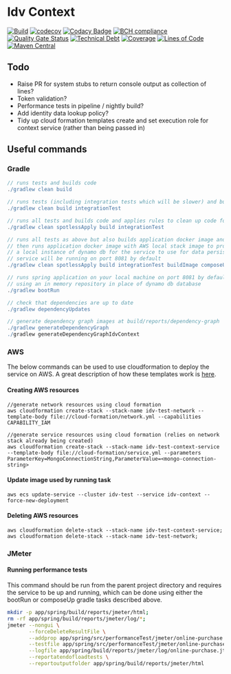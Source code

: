 # Idv Context

[![Build](https://github.com/michaelruocco/idv-context/workflows/pipeline/badge.svg)](https://github.com/michaelruocco/idv-context/actions)
[![codecov](https://codecov.io/gh/michaelruocco/idv-context/branch/master/graph/badge.svg)](https://codecov.io/gh/michaelruocco/idv-context)
[![Codacy Badge](https://app.codacy.com/project/badge/Grade/40d05ca3aa5347859953cd583225eee7)](https://www.codacy.com/gh/michaelruocco/idv-context/dashboard?utm_source=github.com&amp;utm_medium=referral&amp;utm_content=michaelruocco/idv-context&amp;utm_campaign=Badge_Grade)
[![BCH compliance](https://bettercodehub.com/edge/badge/michaelruocco/idv-context?branch=master)](https://bettercodehub.com/)
[![Quality Gate Status](https://sonarcloud.io/api/project_badges/measure?project=michaelruocco_idv-context&metric=alert_status)](https://sonarcloud.io/dashboard?id=michaelruocco_idv-context)
[![Technical Debt](https://sonarcloud.io/api/project_badges/measure?project=michaelruocco_idv-context&metric=sqale_index)](https://sonarcloud.io/dashboard?id=michaelruocco_idv-context)
[![Coverage](https://sonarcloud.io/api/project_badges/measure?project=michaelruocco_idv-context&metric=coverage)](https://sonarcloud.io/dashboard?id=michaelruocco_idv-context)
[![Lines of Code](https://sonarcloud.io/api/project_badges/measure?project=michaelruocco_idv-context&metric=ncloc)](https://sonarcloud.io/dashboard?id=michaelruocco_idv-context)
[![Maven Central](https://img.shields.io/maven-central/v/com.github.michaelruocco.idv/idv-context-spring-app.svg?label=Maven%20Central)](https://search.maven.org/search?q=g:%22com.github.michaelruocco.idv%22%20AND%20a:%22idv-context-spring-app%22)

## Todo

*   Raise PR for system stubs to return console output as collection of lines?
*   Token validation?
*   Performance tests in pipeline / nightly build?
*   Add identity data lookup policy?
*   Tidy up cloud formation templates create and set execution role for context service (rather than being passed in)

## Useful commands

### Gradle

```gradle
// runs tests and builds code
./gradlew clean build
```

```gradle
// runs tests (including integration tests which will be slower) and builds code
./gradlew clean build integrationTest
```

```gradle
// runs all tests and builds code and applies rules to clean up code formatting etc
./gradlew clean spotlessApply build integrationTest
```

```gradle
// runs all tests as above but also builds application docker image and
// then runs application docker image with AWS local stack image to provide
// a local instance of dynamo db for the service to use for data persistence
// service will be running on port 8081 by default
./gradlew clean spotlessApply build integrationTest buildImage composeUp
```

```gradle
// runs spring application on your local machine on port 8081 by default
// using an in memory repository in place of dynamo db database
./gradlew bootRun
```

```gradle
// check that dependencies are up to date
./gradlew dependencyUpdates
```

```gradle
// generate dependency graph images at build/reports/dependency-graph
./gradlew generateDependencyGraph
./gradlew generateDependencyGraphIdvContext
```

### AWS

The below commands can be used to use cloudformation to deploy the service on AWS.
A great description of how these templates work is [here](https://reflectoring.io/aws-cloudformation-deploy-docker-image/).

#### Creating AWS resources

```aws
//generate network resources using cloud formation
aws cloudformation create-stack --stack-name idv-test-network --template-body file://cloud-formation/network.yml --capabilities CAPABILITY_IAM
```

```aws
//generate service resources using cloud formation (relies on network stack already being created)
aws cloudformation create-stack --stack-name idv-test-context-service --template-body file://cloud-formation/service.yml --parameters ParameterKey=MongoConnectionString,ParameterValue=<mongo-connection-string>
```

#### Update image used by running task

```aws
aws ecs update-service --cluster idv-test --service idv-context --force-new-deployment
```

#### Deleting AWS resources

```aws
aws cloudformation delete-stack --stack-name idv-test-context-service;
aws cloudformation delete-stack --stack-name idv-test-network;
```

### JMeter

#### Running performance tests

This command should be run from the parent project directory and requires the service to
be up and running, which can be done using either the bootRun or composeUp gradle tasks
described above.

```sh
mkdir -p app/spring/build/reports/jmeter/html;
rm -rf app/spring/build/reports/jmeter/log/*;
jmeter --nongui \
       --forceDeleteResultFile \
       --addprop app/spring/src/performanceTest/jmeter/online-purchase.properties \
       --testfile app/spring/src/performanceTest/jmeter/online-purchase.jmx \
       --logfile app/spring/build/reports/jmeter/log/online-purchase.jtl \
       --reportatendofloadtests \
       --reportoutputfolder app/spring/build/reports/jmeter/html
```